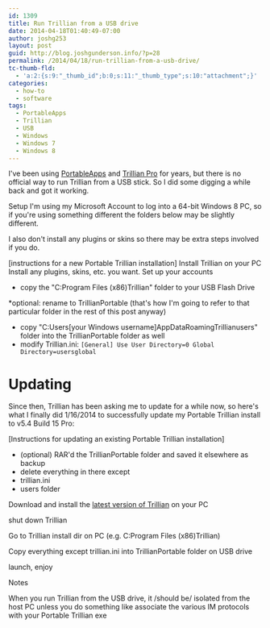```yaml
---
id: 1309
title: Run Trillian from a USB drive
date: 2014-04-18T01:40:49-07:00
author: joshg253
layout: post
guid: http://blog.joshgunderson.info/?p=28
permalink: /2014/04/18/run-trillian-from-a-usb-drive/
tc-thumb-fld:
  - 'a:2:{s:9:"_thumb_id";b:0;s:11:"_thumb_type";s:10:"attachment";}'
categories:
  - how-to
  - software
tags:
  - PortableApps
  - Trillian
  - USB
  - Windows
  - Windows 7
  - Windows 8
---
```

I've been using <a href="https://portableapps.com">PortableApps</a> and <a href="https://trillian.im">Trillian Pro</a> for years, but there is no official way to run Trillian from a USB stick. So I did some digging a while back and got it working.

Setup
I'm using my Microsoft Account to log into a 64-bit Windows 8 PC, so if you're using something different the folders below may be slightly different.

I also don't install any plugins or skins so there may be extra steps involved if you do.

[instructions for a new Portable Trillian installation]
Install Trillian on your PC
Install any plugins, skins, etc. you want.
Set up your accounts

<ul>
    <li>copy the "C:Program Files (x86)Trillian" folder to your USB Flash Drive</li>
</ul>

*optional: rename to TrillianPortable (that's how I'm going to refer to that particular folder in the rest of this post anyway)
* copy "C:Users[your Windows username]AppDataRoamingTrillianusers" folder into the TrillianPortable folder as well
* modify Trillian.ini:
<code>[General]
Use User Directory=0
Global Directory=usersglobal</code>

<h1>Updating</h1>

Since then, Trillian has been asking me to update for a while now, so here's what I finally did 1/16/2014 to successfully update my Portable Trillian install to v5.4 Build 15 Pro:

[Instructions for updating an existing Portable Trillian installation]

<ul>
    <li>(optional) RAR'd the TrillianPortable folder and saved it elsewhere as backup</li>
    <li>delete everything in there except</li>
    <li>trillian.ini</li>
    <li>users folder</li>
</ul>

Download and install the <a href="https://www.trillian.im/download/">latest version of Trillian</a> on your PC

shut down Trillian

Go to Trillian install dir on PC (e.g. C:Program Files (x86)Trillian)

Copy everything except trillian.ini into TrillianPortable folder on USB drive

launch, enjoy

Notes

When you run Trillian from the USB drive, it /should be/ isolated from the host PC unless you do something like associate the various IM protocols with your Portable Trillian exe